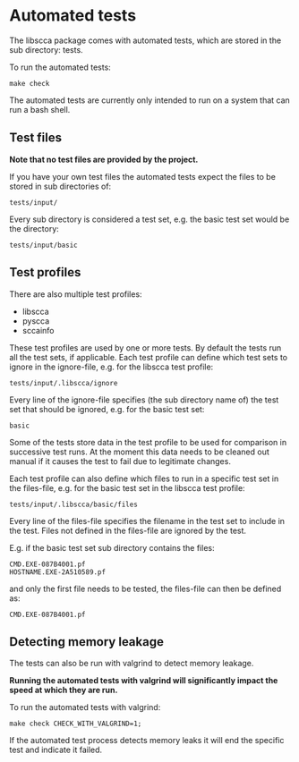 # Automated tests
The libscca package comes with automated tests, which are stored in the sub directory: tests.

To run the automated tests:
```
make check
```

The automated tests are currently only intended to run on a system that can run a bash shell.

## Test files
**Note that no test files are provided by the project.**

If you have your own test files the automated tests expect the files to be stored in sub directories of:
```
tests/input/
```

Every sub directory is considered a test set, e.g. the basic test set would be the directory:
```
tests/input/basic
```

## Test profiles
There are also multiple test profiles:
* libscca
* pyscca
* sccainfo


These test profiles are used by one or more tests.
By default the tests run all the test sets, if applicable.
Each test profile can define which test sets to ignore in the ignore-file, e.g. for the libscca test profile:
```
tests/input/.libscca/ignore
```

Every line of the ignore-file specifies (the sub directory name of) the test set that should be ignored, e.g. for the basic test set:
```
basic
```

Some of the tests store data in the test profile to be used for comparison in successive test runs.
At the moment this data needs to be cleaned out manual if it causes the test to fail due to legitimate changes.

Each test profile can also define which files to run in a specific test set in the files-file, e.g. for the basic test set in the libscca test profile:
```
tests/input/.libscca/basic/files
```

Every line of the files-file specifies the filename in the test set to include in the test.
Files not defined in the files-file are ignored by the test.

E.g. if the basic test set sub directory contains the files:
```
CMD.EXE-087B4001.pf
HOSTNAME.EXE-2A510589.pf
```

and only the first file needs to be tested, the files-file can then be defined as:
```
CMD.EXE-087B4001.pf
```

## Detecting memory leakage
The tests can also be run with valgrind to detect memory leakage.

**Running the automated tests with valgrind will significantly impact the speed at which they are run.**

To run the automated tests with valgrind:
```
make check CHECK_WITH_VALGRIND=1;
```

If the automated test process detects memory leaks it will end the specific test and indicate it failed.

